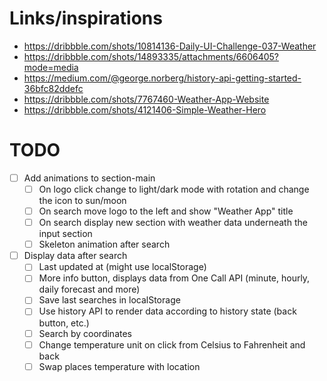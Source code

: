 # Links/inspirations

- https://dribbble.com/shots/10814136-Daily-UI-Challenge-037-Weather
- https://dribbble.com/shots/14893335/attachments/6606405?mode=media
- https://medium.com/@george.norberg/history-api-getting-started-36bfc82ddefc
- https://dribbble.com/shots/7767460-Weather-App-Website
- https://dribbble.com/shots/4121406-Simple-Weather-Hero

# TODO

- [ ] Add animations to section-main
  - [ ] On logo click change to light/dark mode with rotation and change the icon to sun/moon
  - [ ] On search move logo to the left and show "Weather App" title
  - [ ] On search display new section with weather data underneath the input section
  - [ ] Skeleton animation after search
- [ ] Display data after search
  - [ ] Last updated at (might use localStorage)
  - [ ] More info button, displays data from One Call API (minute, hourly, daily forecast and more)
  - [ ] Save last searches in localStorage
  - [ ] Use history API to render data according to history state (back button, etc.)
  - [ ] Search by coordinates
  - [ ] Change temperature unit on click from Celsius to Fahrenheit and back
  - [ ] Swap places temperature with location
